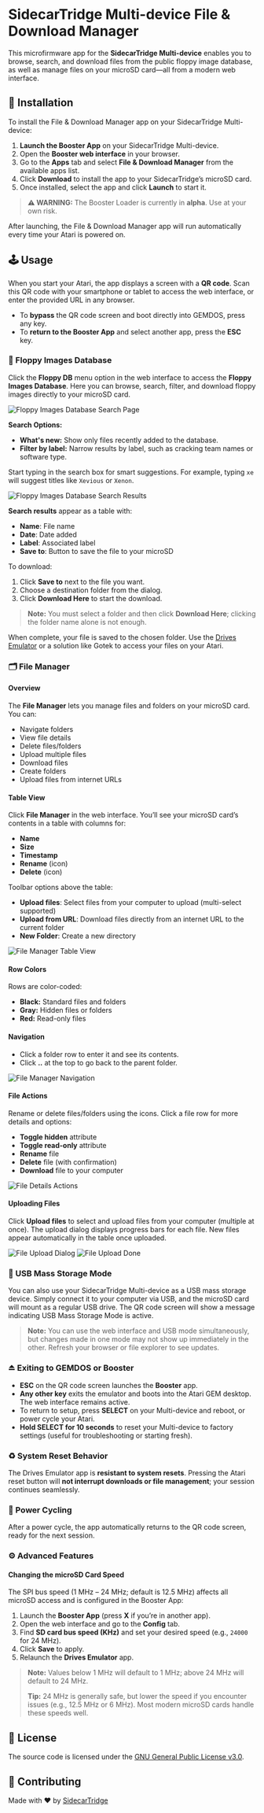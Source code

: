 # SidecarTridge Multi-device File & Download Manager

This microfirmware app for the **SidecarTridge Multi-device** enables you to browse, search, and download files from the public floppy image database, as well as manage files on your microSD card—all from a modern web interface.

## 🚀 Installation

To install the File & Download Manager app on your SidecarTridge Multi-device:

1. **Launch the Booster App** on your SidecarTridge Multi-device.
2. Open the **Booster web interface** in your browser.
3. Go to the **Apps** tab and select **File & Download Manager** from the available apps list.
4. Click **Download** to install the app to your SidecarTridge’s microSD card.
5. Once installed, select the app and click **Launch** to start it.

> **⚠️ WARNING:** The Booster Loader is currently in **alpha**. Use at your own risk.

After launching, the File & Download Manager app will run automatically every time your Atari is powered on.

## 🕹️ Usage

When you start your Atari, the app displays a screen with a **QR code**. Scan this QR code with your smartphone or tablet to access the web interface, or enter the provided URL in any browser.

* To **bypass** the QR code screen and boot directly into GEMDOS, press any key.
* To **return to the Booster App** and select another app, press the **ESC** key.

### 💾 Floppy Images Database

Click the **Floppy DB** menu option in the web interface to access the **Floppy Images Database**. Here you can browse, search, filter, and download floppy images directly to your microSD card.

![Floppy Images Database Search Page](/BROWSER-FLOPPYDB-MAIN.png)

**Search Options:**

* **What's new:** Show only files recently added to the database.
* **Filter by label:** Narrow results by label, such as cracking team names or software type.

Start typing in the search box for smart suggestions. For example, typing `xe` will suggest titles like `Xevious` or `Xenon`.

![Floppy Images Database Search Results](/BROWSER-FLOPPYDB-RESULT.png)

**Search results** appear as a table with:

* **Name**: File name
* **Date**: Date added
* **Label**: Associated label
* **Save to**: Button to save the file to your microSD

To download:

1. Click **Save to** next to the file you want.
2. Choose a destination folder from the dialog.
3. Click **Download Here** to start the download.

> **Note:** You must select a folder and then click **Download Here**; clicking the folder name alone is not enough.

When complete, your file is saved to the chosen folder. Use the [Drives Emulator](https://docs.sidecartridge.com/sidecartridge-multidevice/microfirmwares/drives_emulator/) or a solution like Gotek to access your files on your Atari.

### 🗂️ File Manager

#### Overview

The **File Manager** lets you manage files and folders on your microSD card. You can:

* Navigate folders
* View file details
* Delete files/folders
* Upload multiple files
* Download files
* Create folders
* Upload files from internet URLs

#### Table View

Click **File Manager** in the web interface. You’ll see your microSD card’s contents in a table with columns for:

* **Name**
* **Size**
* **Timestamp**
* **Rename** (icon)
* **Delete** (icon)

Toolbar options above the table:

* **Upload files**: Select files from your computer to upload (multi-select supported)
* **Upload from URL**: Download files directly from an internet URL to the current folder
* **New Folder**: Create a new directory

![File Manager Table View](/BROWSER-FILEMANAGER-ROOT.png)

#### Row Colors

Rows are color-coded:

* **Black:** Standard files and folders
* **Gray:** Hidden files or folders
* **Red:** Read-only files

#### Navigation

* Click a folder row to enter it and see its contents.
* Click **..** at the top to go back to the parent folder.

![File Manager Navigation](/BROWSER-FILEMANAGER-NAVIGATION.png)

#### File Actions

Rename or delete files/folders using the icons. Click a file row for more details and options:

* **Toggle hidden** attribute
* **Toggle read-only** attribute
* **Rename** file
* **Delete** file (with confirmation)
* **Download** file to your computer

![File Details Actions](/BROWSER-FILEMANAGER-FILEACTIONS.png)

#### Uploading Files

Click **Upload files** to select and upload files from your computer (multiple at once). The upload dialog displays progress bars for each file. New files appear automatically in the table once uploaded.

![File Upload Dialog](/BROWSER-FILEMANAGER-UPLOADFILES.png)
![File Upload Done](/BROWSER-FILEMANAGER-UPLOADEDFILES.png)

### 🔌 USB Mass Storage Mode

You can also use your SidecarTridge Multi-device as a USB mass storage device. Simply connect it to your computer via USB, and the microSD card will mount as a regular USB drive. The QR code screen will show a message indicating USB Mass Storage Mode is active.

> **Note:** You can use the web interface and USB mode simultaneously, but changes made in one mode may not show up immediately in the other. Refresh your browser or file explorer to see updates.

### ⏏️ Exiting to GEMDOS or Booster

* **ESC** on the QR code screen launches the **Booster** app.
* **Any other key** exits the emulator and boots into the Atari GEM desktop. The web interface remains active.
* To return to setup, press **SELECT** on your Multi-device and reboot, or power cycle your Atari.
* **Hold SELECT for 10 seconds** to reset your Multi-device to factory settings (useful for troubleshooting or starting fresh).

### ♻️ System Reset Behavior

The Drives Emulator app is **resistant to system resets**. Pressing the Atari reset button will **not interrupt downloads or file management**; your session continues seamlessly.

### 🔄 Power Cycling

After a power cycle, the app automatically returns to the QR code screen, ready for the next session.

### ⚙️ Advanced Features

#### Changing the microSD Card Speed

The SPI bus speed (1 MHz – 24 MHz; default is 12.5 MHz) affects all microSD access and is configured in the Booster App:

1. Launch the **Booster App** (press **X** if you’re in another app).
2. Open the web interface and go to the **Config** tab.
3. Find **SD card bus speed (KHz)** and set your desired speed (e.g., `24000` for 24 MHz).
4. Click **Save** to apply.
5. Relaunch the **Drives Emulator** app.

> **Note:** Values below 1 MHz will default to 1 MHz; above 24 MHz will default to 24 MHz.
>
> **Tip:** 24 MHz is generally safe, but lower the speed if you encounter issues (e.g., 12.5 MHz or 6 MHz). Most modern microSD cards handle these speeds well.

## 📜 License

The source code is licensed under the [GNU General Public License v3.0](LICENSE).

## 🤝 Contributing
Made with ❤️ by [SidecarTridge](https://sidecartridge.com)